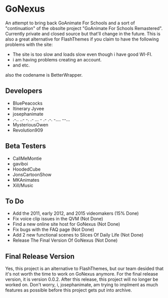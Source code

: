# GoNexus
An attempt to bring back GoAnimate For Schools and a sort of "continuation" of the obsolte project "GoAnimate For Schools Remastered". Currently private and closed source but that'll change in the future. This is also a great alternative for FlashThemes if you claim to have the following problems with the site:
* The site is too slow and loads slow even though i have good WI-FI.
* i am having problems creating an account.
* and etc.

also the codename is BetterWrapper.

## Developers
* BluePeacocks
* Itinerary Jyvee
* josephanimate
* .-.. ..- -. .- ... - .- .-. -.... --...
* MysteriousOwen
* Revolution909

## Beta Testers
* CallMeMontie
* gaviboi
* HoodedCube
* JonsCartoonShow
* MKAnimates
* Xill/Music

## To Do
* Add the 2011, early 2012, and 2015 videomakers (15% Done)
* Fix voice clip issues in the QVM (Not Done)<br>
* Find a new online site host for GoNexus (Not Done)<br>
* Fix bugs with the FAQ page (Not Done)<br>
* Add 2 new functional scenes to Slices Of Daily Life (Not Done)<br>
* Release The Final Version Of GoNexus (Not Done)<br>
## Final Release Version
Yes, this project is an alternative to FlashThemes, but our team desided that it's not worth the time to work on GoNexus anymore. For the final release version, it is version 0.0.2.
After this release, this project will no longer be worked on. Don't worry, i, josephanimate, am trying to implment as much features as possible before this project gets put into archive.
